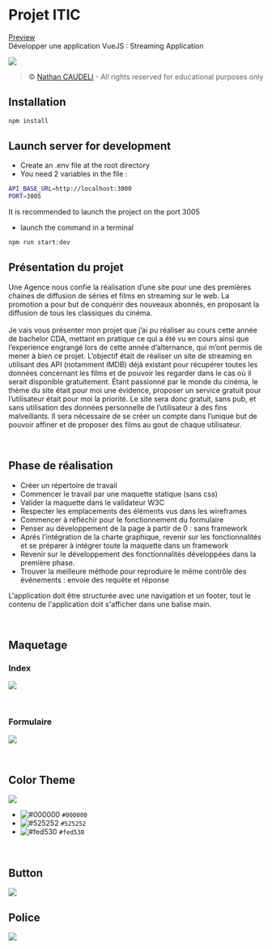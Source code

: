 # Projet ITIC
[Preview](https://nathancdl.github.io/projet_itic/)
<br>
Développer une application VueJS : Streaming Application

![](https://i.imgur.com/apd0OYs.png)

> &copy; [Nathan CAUDELI](https://www.linkedin.com/in/nathancdl/) - All rights reserved for educational purposes only


## Installation
```sh
npm install
```

## Launch server for development
 * Create an .env file at the root directory
 * You need 2 variables in the file :
```sh
API_BASE_URL=http://localhost:3000
PORT=3005
```
It is recommended to launch the project on the port 3005
 * launch the command in a terminal
```sh
npm run start:dev
```

## Présentation du projet

Une Agence nous confie la réalisation d’une site pour une des premières chaines de diffusion de séries et films en streaming sur le web. La promotion a pour but de conquérir des nouveaux abonnés, en proposant la diffusion de tous les classiques du cinéma.<br>
<br>
Je vais vous présenter mon projet que j’ai pu réaliser au cours cette année de bachelor CDA, mettant en pratique ce qui a été vu en cours ainsi que l’experience engrangé lors de cette année d’alternance, qui m’ont permis de mener à bien ce projet. L’objectif était de réaliser un site de streaming en utilisant des API (notamment IMDB) déjà existant pour récupérer toutes les données concernant les films et de pouvoir les regarder dans le cas où il serait disponible gratuitement. Étant passionné par le monde du cinéma, le thème du site était pour moi une évidence, proposer un service gratuit pour l’utilisateur était pour moi la priorité. Le site sera donc gratuit, sans pub, et sans utilisation des données personnelle de l’utilisateur à des fins malveillants. Il sera nécessaire de se créer un compte dans l’unique but de pouvoir affiner et de proposer des films au gout de chaque utilisateur.



<br>

## Phase de réalisation

- Créer un répertoire de travail
- Commencer le travail par une maquette statique (sans css)
- Valider la maquette dans le validateur W3C
- Respecter les emplacements des éléments vus dans les wireframes
- Commencer à réfléchir pour le fonctionnement du formulaire
- Penser au développement de la page à partir de 0 : sans framework
- Après l’intégration de la charte graphique, revenir sur les fonctionnalités et se préparer à intégrer toute la maquette dans un framework
- Revenir sur le développement des fonctionnalités développées dans la première phase.
- Trouver la meilleure méthode pour reproduire le même contrôle des événements : envoie des requête et réponse


L'application doit être structurée avec une navigation et un footer, tout le contenu de l'application doit s'afficher dans une balise main.

<br>

## Maquetage

### Index
![](https://i.imgur.com/tYcjIie.png)

<br>

### Formulaire
![](https://i.imgur.com/T6nspIf.png)

<br>

## Color Theme

![](https://i.imgur.com/mFmsndH.png)
<br>

- ![#000000](https://via.placeholder.com/15/000000/000000?text=+) `#000000`
- ![#525252](https://via.placeholder.com/15/525252/525252?text=+) `#525252`
- ![#fed530](https://via.placeholder.com/15/fed530/fed530?text=+) `#fed530`

<br>

## Button

![](https://i.imgur.com/MsAVXHe.png)
<br>


## Police

![](https://i.imgur.com/JbElTjd.png)
<br>


